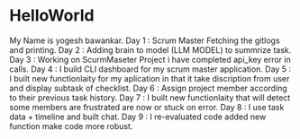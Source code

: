 

# HelloWorld
My Name is yogesh bawankar.
Day 1 : Scrum Master Fetching the gitlogs and printing. 
Day 2 : Adding brain to model (LLM MODEL) to summrize task. 
Day 3 : Working on ScurmMaseter Project i have completed api_key error in calls. 
Day 4 : I build CLI dashboard for my scrum master application.
Day 5 : I built new functionlaity for my aplication in that it take discription from user and display subtask of checklist. 
Day 6 : Assign project member according to their previous task history.
Day 7 : I built new functionlaity that will detect some members are frustrated are now or stuck on error.
Day 8 : I use task data + timeline and built chat.
Day 9 : I re-evaluated code added new function make code more robust. 
